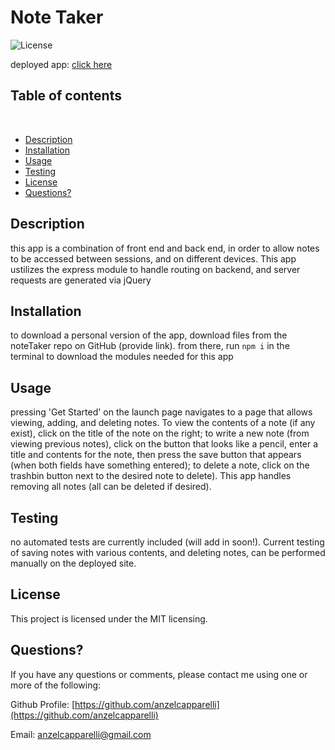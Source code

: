   # Note Taker
  
![License](https://img.shields.io/badge/License-MIT-informational)

deployed app: [click here](https://aqueous-fjord-57667.herokuapp.com/)

  ## Table of contents
  ​
  
  - [Description](#Descriptionn)
  - [Installation](#Installation)
  - [Usage](#Usage)
  - [Testing](#Testing)
  - [License](#License)
  - [Questions?](#Questions?)

  
  ## Description
  
  this app is a combination of front end and back end, in order to allow notes to be accessed between sessions, and on different devices. This app ustilizes the express module to handle routing on backend, and server requests are generated via jQuery
  
  ## Installation
  
  to download a personal version of the app, download files from the noteTaker repo on GitHub (provide link). from there, run ``` npm i ``` in the terminal to download the modules needed for this app
  
  ## Usage
  
  pressing 'Get Started' on the launch page navigates to a page that allows viewing, adding, and deleting notes. To view the contents of a note (if any exist), click on the title of the note on the right; to write a new note (from viewing previous notes), click on the button that looks like a pencil, enter a title and contents for the note, then press the save button that appears (when both fields have something entered); to delete a note, click on the trashbin button next to the desired note to delete). This app handles removing all notes (all can be deleted if desired).
  
  ## Testing
  
  no automated tests are currently included (will add in soon!). Current testing of saving notes with various contents, and deleting notes, can be performed manually on the deployed site.
  
  ## License
  
  This project is licensed under the MIT licensing.
  
  ## Questions?
  
  If you have any questions or comments, please contact me using one or more of the following:
  
  Github Profile: [https://github.com/anzelcapparelli](https://github.com/anzelcapparelli)

  Email: anzelcapparelli@gmail.com
